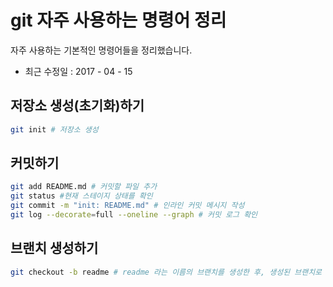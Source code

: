 # git 자주 사용하는 명령어 정리
자주 사용하는 기본적인 명령어들을 정리했습니다.
- 최근 수정일 : 2017 - 04 - 15

## 저장소 생성(초기화)하기
```bash
git init # 저장소 생성
```

## 커밋하기
```bash
git add README.md # 커밋할 파일 추가
git status #현재 스테이지 상태를 확인
git commit -m "init: README.md" # 인라인 커밋 메시지 작성
git log --decorate=full --oneline --graph # 커밋 로그 확인
```

## 브랜치 생성하기
```bash
git checkout -b readme # readme 라는 이름의 브랜치를 생성한 후, 생성된 브랜치로 체크아웃
```
